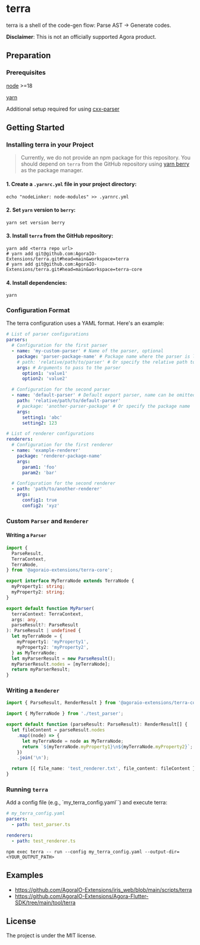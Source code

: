 # terra

terra is a shell of the code-gen flow: Parse AST -> Generate codes.

**Disclaimer**: This is not an officially supported Agora product.

## Preparation

### Prerequisites

[node](https://nodejs.org/en/download) >=18

[yarn](https://classic.yarnpkg.com/lang/en/docs/install/#mac-stable)

Additional setup required for using [cxx-parser](cxx-parser/README.md#prerequisites)

## Getting Started

### Installing terra in your Project

> Currently, we do not provide an npm package for this repository. You should depend on `terra` from the GitHub repository using [yarn berry](https://github.com/yarnpkg/berry) as the package manager.

#### 1. Create a `.yarnrc.yml` file in your project directory:

```
echo "nodeLinker: node-modules" >> .yarnrc.yml
```

#### 2. Set `yarn` version to `berry`:

`yarn set version berry`

#### 3. Install `terra` from the GitHub repository:

```
yarn add <terra repo url>
# yarn add git@github.com:AgoraIO-Extensions/terra.git#head=main&workspace=terra
# yarn add git@github.com:AgoraIO-Extensions/terra.git#head=main&workspace=terra-core
```

#### 4. Install dependencies:

`yarn`

### Configuration Format

The terra configuration uses a YAML format. Here's an example:

```yaml
# List of parser configurations
parsers:
  # Configuration for the first parser
  - name: 'my-custom-parser' # Name of the parser, optional
    package: 'parser-package-name' # Package name where the parser is located
    # path: 'relative/path/to/parser' # Or specify the relative path to the parser
    args: # Arguments to pass to the parser
      option1: 'value1'
      option2: 'value2'

  # Configuration for the second parser
  - name: 'default-parser' # Default export parser, name can be omitted
    path: 'relative/path/to/default-parser'
    # package: 'another-parser-package' # Or specify the package name
    args:
      setting1: 'abc'
      setting2: 123

# List of renderer configurations
renderers:
  # Configuration for the first renderer
  - name: 'example-renderer'
    package: 'renderer-package-name'
    args:
      param1: 'foo'
      param2: 'bar'

  # Configuration for the second renderer
  - path: 'path/to/another-renderer'
    args:
      config1: true
      config2: 'xyz'
```

### Custom `Parser` and `Renderer`

#### Writing a `Parser`

```ts
import {
  ParseResult,
  TerraContext,
  TerraNode,
} from '@agoraio-extensions/terra-core';

export interface MyTerraNode extends TerraNode {
  myProperty1: string;
  myProperty2: string;
}

export default function MyParser(
  terraContext: TerraContext,
  args: any,
  parseResult?: ParseResult
): ParseResult | undefined {
  let myTerraNode = {
    myProperty1: 'myProperty1',
    myProperty2: 'myProperty2',
  } as MyTerraNode;
  let myParserResult = new ParseResult();
  myParserResult.nodes = [myTerraNode];
  return myParserResult;
}
```

### Writing a `Renderer`

```ts
import { ParseResult, RenderResult } from '@agoraio-extensions/terra-core';

import { MyTerraNode } from './test_parser';

export default function (parseResult: ParseResult): RenderResult[] {
  let fileContent = parseResult.nodes
    .map((node) => {
      let myTerraNode = node as MyTerraNode;
      return `${myTerraNode.myProperty1}\n${myTerraNode.myProperty2}`;
    })
    .join('\n');

  return [{ file_name: 'test_renderer.txt', file_content: fileContent }];
}
```

### Running `terra`

Add a config file (e.g., `my_terra_config.yaml``) and execute terra:

```yaml
# my_terra_config.yaml
parsers:
  - path: test_parser.ts

renderers:
  - path: test_renderer.ts
```

```
npm exec terra -- run --config my_terra_config.yaml --output-dir=<YOUR_OUTPUT_PATH>
```

## Examples

- https://github.com/AgoraIO-Extensions/iris_web/blob/main/scripts/terra
- https://github.com/AgoraIO-Extensions/Agora-Flutter-SDK/tree/main/tool/terra

## License

The project is under the MIT license.

